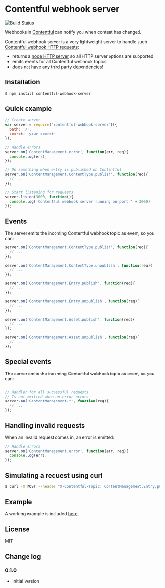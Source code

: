 # Contentful webhook server

[![Build Status](https://travis-ci.org/jvandemo/angular-webhook-server.svg?branch=master)](https://travis-ci.org/jvandemo/angular-webhook-server)

Webhooks in [Contentful](https://www.contentful.com) can notify you when content has changed. 

Contentful webhook server is a very lightweight server to handle such [Contentful webhook HTTP requests](https://www.contentful.com/developers/documentation/content-delivery-api/#webhooks):

- returns a [node HTTP server](https://nodejs.org/api/http.html) so all HTTP server options are supported
- emits events for all Contentful webhook topics
- does not have any third party dependencies!

## Installation

```bash
$ npm install contentful-webhook-server
```

## Quick example

```javascript
// Create server
var server = require('contentful-webhook-server')({
  path: '/',
  secret: 'your-secret'
});

// Handle errors
server.on('ContentManagement.error', function(err, req){
  console.log(err);
});

// Do something when entry is published on Contentful
server.on('ContentManagement.ContentType.publish', function(req){
  // ...
});

// Start listening for requests
server.listen(3000, function(){
  console.log('Contentful webhook server running on port ' + 3000)
});
```

## Events

The server emits the incoming Contentful webhook topic as event, so you can:

```javascript
server.on('ContentManagement.ContentType.publish', function(req){
  // ...
});

server.on('ContentManagement.ContentType.unpublish', function(req){
  // ...
});

server.on('ContentManagement.Entry.publish', function(req){
  // ...
});

server.on('ContentManagement.Entry.unpublish', function(req){
  // ...
});

server.on('ContentManagement.Asset.publish', function(req){
  // ...
});

server.on('ContentManagement.Asset.unpublish', function(req){
  // ...
});
```

## Special events

The server emits the incoming Contentful webhook topic as event, so you can:

```javascript

// Handler for all successful requests
// Is not emitted when an error occurs
server.on('ContentManagement.*', function(req){
  // ...
});
```

## Handling invalid requests

When an invalid request comes in, an error is emitted:

```javascript
// Handle errors
server.on('ContentManagement.error', function(err, req){
  console.log(err);
});
```

## Simulating a request using curl

```bash
$ curl -X POST --header "X-Contentful-Topic: ContentManagement.Entry.publish" localhost:3000
```

## Example

A working example is included [here](examples/webhook-server.js).

## License

MIT

## Change log

### 0.1.0

- Initial version
